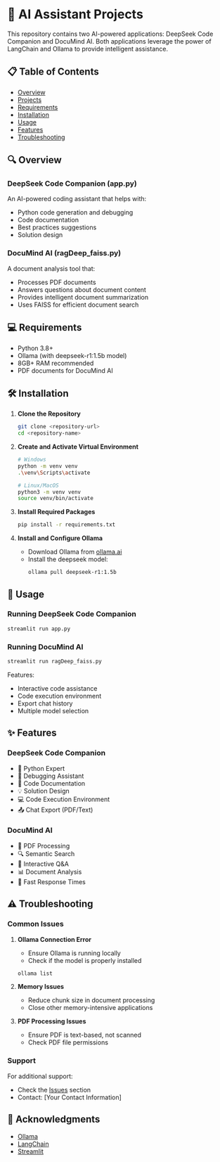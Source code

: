 # 🤖 AI Assistant Projects

This repository contains two AI-powered applications: DeepSeek Code Companion and DocuMind AI. Both applications leverage the power of LangChain and Ollama to provide intelligent assistance.

## 📋 Table of Contents
- [Overview](#overview)
- [Projects](#projects)
- [Requirements](#requirements)
- [Installation](#installation)
- [Usage](#usage)
- [Features](#features)
- [Troubleshooting](#troubleshooting)

## 🔍 Overview

### DeepSeek Code Companion (app.py)
An AI-powered coding assistant that helps with:
- Python code generation and debugging
- Code documentation
- Best practices suggestions
- Solution design

### DocuMind AI (ragDeep_faiss.py)
A document analysis tool that:
- Processes PDF documents
- Answers questions about document content
- Provides intelligent document summarization
- Uses FAISS for efficient document search

## 💻 Requirements

- Python 3.8+
- Ollama (with deepseek-r1:1.5b model)
- 8GB+ RAM recommended
- PDF documents for DocuMind AI

## 🛠️ Installation

1. **Clone the Repository**
   ```bash
   git clone <repository-url>
   cd <repository-name>
   ```

2. **Create and Activate Virtual Environment**
   ```bash
   # Windows
   python -m venv venv
   .\venv\Scripts\activate

   # Linux/MacOS
   python3 -m venv venv
   source venv/bin/activate
   ```

3. **Install Required Packages**
   ```bash
   pip install -r requirements.txt
   ```

4. **Install and Configure Ollama**
   - Download Ollama from [ollama.ai](https://ollama.ai)
   - Install the deepseek model:
     ```bash
     ollama pull deepseek-r1:1.5b
     ```

## 🚀 Usage

### Running DeepSeek Code Companion
```bash
streamlit run app.py
```

### Running DocuMind AI
```bash
streamlit run ragDeep_faiss.py
```

Features:
- Interactive code assistance
- Code execution environment
- Export chat history
- Multiple model selection

## ✨ Features

### DeepSeek Code Companion
- 🐍 Python Expert
- 🐞 Debugging Assistant
- 📝 Code Documentation
- 💡 Solution Design
- 💻 Code Execution Environment
- 📤 Chat Export (PDF/Text)

### DocuMind AI
- 📄 PDF Processing
- 🔍 Semantic Search
- 💬 Interactive Q&A
- 📊 Document Analysis
- 🚀 Fast Response Times

## ⚠️ Troubleshooting

### Common Issues
1. **Ollama Connection Error**
   - Ensure Ollama is running locally
   - Check if the model is properly installed
   ```bash
   ollama list
   ```

2. **Memory Issues**
   - Reduce chunk size in document processing
   - Close other memory-intensive applications

3. **PDF Processing Issues**
   - Ensure PDF is text-based, not scanned
   - Check PDF file permissions

### Support
For additional support:
- Check the [Issues](link-to-issues) section
- Contact: [Your Contact Information]


## 🙏 Acknowledgments
- [Ollama](https://ollama.ai)
- [LangChain](https://python.langchain.com/)
- [Streamlit](https://streamlit.io/)